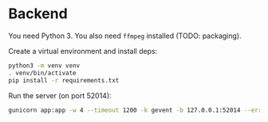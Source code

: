 # Backend

You need Python 3. You also need `ffmpeg` installed (TODO: packaging).

Create a virtual environment and install deps:

```sh
python3 -m venv venv
. venv/bin/activate
pip install -r requirements.txt
```

Run the server (on port 52014):

```sh
gunicorn app:app -w 4 --timeout 1200 -k gevent -b 127.0.0.1:52014 --error-logfile error.log
```